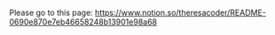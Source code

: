 Please go to this page: 
https://www.notion.so/theresacoder/README-0690e870e7eb46658248b13901e98a68
